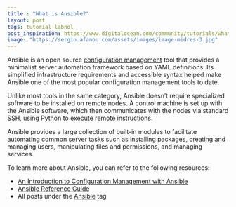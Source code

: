 ```yaml
---
title : "What is Ansible?"
layout: post
tags: tutorial labnol
post_inspiration: https://www.digitalocean.com/community/tutorials/what-is-ansible
image: "https://sergio.afanou.com/assets/images/image-midres-3.jpg"
---
```


<p>Ansible is an open source <a href="https://www.digitalocean.com/community/tutorials/what-is-configuration-management">configuration management</a> tool that provides a minimalist server automation framework based on YAML definitions. Its simplified infrastructure requirements and accessible syntax helped make Ansible one of the most popular configuration management tools to date.</p>

<p>Unlike most tools in the same category, Ansible doesn’t require specialized software to be installed on remote nodes. A control machine is set up with the Ansible software, which then communicates with the nodes via standard SSH, using Python to execute remote instructions. </p>

<p>Ansible provides a large collection of built-in modules to facilitate automating common server tasks such as installing packages, creating and managing users, manipulating files and permissions, and managing services. </p>

<p>To learn more about Ansible, you can refer to the following resources:</p>

<ul>
<li><a href="https://www.digitalocean.com/community/tutorials/an-introduction-to-configuration-management-with-ansible">An Introduction to Configuration Management with Ansible</a></li>
<li><a href="https://www.digitalocean.com/community/cheatsheets/how-to-use-ansible-cheat-sheet-guide">Ansible Reference Guide</a></li>
<li>All posts under the <a href="https://www.digitalocean.com/community/tags/ansible">Ansible</a> tag</li>
</ul>
